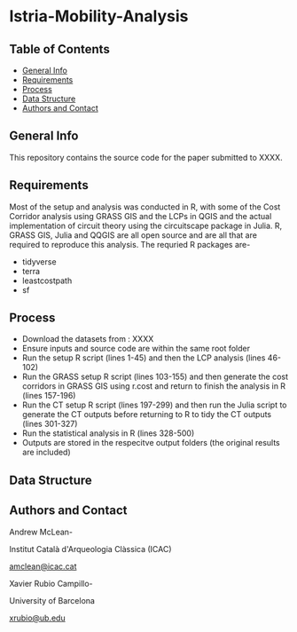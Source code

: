# Istria-Mobility-Analysis

## Table of Contents
* [General Info](#general-info)
* [Requirements](#requirements)
* [Process](#process)
* [Data Structure](#data-structure)
* [Authors and Contact](#author-and-contact)

## General Info
This repository contains the source code for the paper submitted to XXXX.

## Requirements
Most of the setup and analysis was conducted in R, with some of the Cost Corridor analysis using GRASS GIS and the LCPs in QGIS and the actual implementation of circuit theory using the circuitscape package in Julia.
R, GRASS GIS, Julia and QQGIS are all open source and are all that are required to reproduce this analysis. The requried R packages are- 

* tidyverse
* terra
* leastcostpath
* sf

## Process
* Download the datasets from : XXXX
* Ensure inputs and source code are within the same root folder
* Run the setup R script (lines 1-45) and then the LCP analysis (lines 46-102)
* Run the GRASS setup R script (lines 103-155) and then generate the cost corridors in GRASS GIS using r.cost and return to finish the analysis in R (lines 157-196)
* Run the CT setup R script (lines 197-299) and then run the Julia script to generate the CT outputs before returning to R to tidy the CT outputs (lines 301-327)
* Run the statistical analysis in R (lines 328-500)
* Outputs are stored in the respecitve output folders (the original results are included)

## Data Structure

## Authors and Contact
Andrew McLean-


   Institut Català d'Arqueologia Clàssica (ICAC)
   
   amclean@icac.cat
   

Xavier Rubio Campillo-

  University of Barcelona

  xrubio@ub.edu
